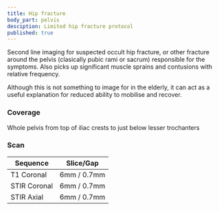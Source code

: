 ```yaml
---
title: Hip fracture
body_part: pelvis
desciption: Limited hip fracture protocol
published: true
---
```


Second line imaging for suspected occult hip fracture, or other fracture around the pelvis (clasically pubic rami or sacrum) responsible for the symptoms. Also picks up significant muscle sprains and contusions with relative frequency. 

Although this is not something to image for in the elderly, it can act as a useful explanation for reduced ability to mobilise and recover.

### Coverage

Whole pelvis from top of iliac crests to just below lesser trochanters

### Scan

| Sequence | Slice/Gap|
|---|---|
| T1 Coronal | 6mm / 0.7mm |
| STIR Coronal | 6mm / 0.7mm |
| STIR Axial | 6mm / 0.7mm |
